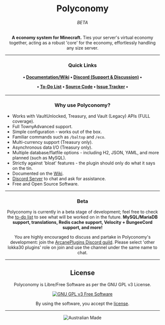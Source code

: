 <div align="center">

<h1>Polyconomy</h1>

<h6>BETA</h6>

**A economy system for Minecraft.** Ties your server's virtual economy together, acting as a robust 'core' for the
economy, effortlessly handling any size server.

***

<h3>Quick Links</h3>

<h4>

• [Documentation/Wiki][wiki]
• [Discord (Support & Discussion)][discord]
•

• [To-Do List][todo]
• [Source Code][repo]
• [Issue Tracker][issues]
•

</h4>

***

<h3>Why use Polyconomy?</h3>

</div>

* Works with VaultUnlocked, Treasury, and Vault (Legacy) APIs (FULL coverage).
* Full TownyAdvanced support.
* Simple configuration - works out of the box.
* Familiar commands such as `/baltop` and `/eco`.
* Multi-currency support (Treasury only).
* Asynchronous data I/O (Treasury only).
* Multiple database/flatfile options - including H2, JSON, YAML, and more planned (such as MySQL).
* Strictly against 'bloat' features - the plugin should only do what it says on the tin.
* Documented on the [Wiki][wiki].
* [Discord Server][discord] to chat and ask for assistance.
* Free and Open Source Software.

<div align="center">

***

<h3>Beta</h3>

Polyconomy is currently in a beta stage of development; feel free to check the [to-do list][todo] to see what will be
worked on in the future. **MySQL/MariaDB support, translations, Redis cache support, Velocity + BungeeCord support, and
more!**

You are highly encouraged to discuss and partake in Polyconomy's development: join
the [ArcanePlugins Discord guild][discord]. Please select 'other lokka30 plugins' role on join and
use the channel under the same name to chat.

***

## License

Polyconomy is Libre/Free Software as per the GNU GPL v3 License.

[![GNU GPL v3 Free Software](https://www.gnu.org/graphics/gplv3-88x31.png)][license]

By using the software, you accept the [license][license].

***

![Australian Made](https://www.accc.gov.au/sites/www.accc.gov.au/files/CoOL%20bar%20chart.png)

</div>

[todo]: https://github.com/orgs/ArcanePlugins/projects/10/views/1

[discord]: https://discord.gg/HqZwdcJ

[issues]: https://github.com/ArcanePlugins/Polyconomy/issues

[wiki]: https://github.com/ArcanePlugins/Polyconomy/wiki

[repo]: https://github.com/ArcanePlugins/Polyconomy

[license]: LICENSE.md
